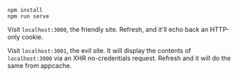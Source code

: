 ```
npm install
npm run serve
```

Visit `localhost:3000`, the friendly site. Refresh, and it'll echo back an HTTP-only cookie.

Visit `localhost:3001`, the evil site. It will display the contents of `localhost:3000` via an XHR no-credentials request. Refresh and it will do the same from appcache. 